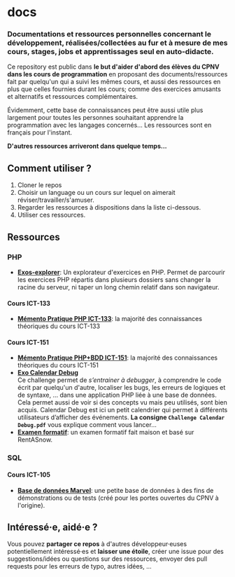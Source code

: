 # docs
###  Documentations et ressources personnelles concernant le développement, réalisées/collectées au fur et à mesure de mes cours, stages, jobs et apprentissages seul en auto-didacte.

Ce repository est public dans **le but d'aider d'abord des élèves du CPNV dans les cours de programmation** en proposant des documents/ressources fait par quelqu'un qui a suivi les mêmes cours, et aussi des ressources en plus que celles fournies durant les cours; comme des exercices amusants et alternatifs et ressources complémentaires.

Évidemment, cette base de connaissances peut être aussi utile plus largement pour toutes les personnes souhaitant apprendre la programmation avec les langages concernés... Les ressources sont en français pour l'instant.

**D'autres ressources arriveront dans quelque temps...**

## Comment utiliser ?
1. Cloner le repos
1. Choisir un language ou un cours sur lequel on aimerait réviser/travailler/s'amuser.
1. Regarder les ressources à dispositions dans la liste ci-dessous.
1. Utiliser ces ressources.

## Ressources
### PHP
- **[Exos-explorer](php/exos-explorer/)**: Un explorateur d'exercices en PHP. Permet de parcourir les exercices PHP répartis dans plusieurs dossiers sans changer la racine du serveur, ni taper un long chemin relatif dans son navigateur.
#### Cours **ICT-133**
- **[Mémento Pratique PHP ICT-133](php/Memento_Pratique_PHP_ICT-133.md)**: la majorité des connaissances théoriques du cours ICT-133
#### Cours **ICT-151**
- **[Mémento Pratique PHP+BDD ICT-151](php/Memento_Pratique_PHP_BDD_ICT-151.md)**: la majorité des connaissances théoriques du cours ICT-151
- **[Exo Calendar Debug](/php/challenges/calendar_debug_ict151_revisions)**  
Ce challenge permet de *s’entrainer à debugger*, à comprendre le code écrit par quelqu'un d'autre, localiser les bugs, les erreurs de logiques et de syntaxe, … dans une application PHP liée à une base de données. Cela permet aussi de voir si des concepts vu mais peu utilisés, sont bien acquis. Calendar Debug est ici un petit calendrier qui permet à différents utilisateurs d’afficher des événements.
**La consigne `Challenge Calendar Debug.pdf`** vous explique comment vous lancer...
- **[Examen formatif](php/examen_formatif_ict_151)**: un examen formatif fait maison et basé sur RentASnow.

### SQL
#### Cours ICT-105
- **[Base de données Marvel](sql/Marvel-films-db.sql)**: une petite base de données à des fins de démonstrations ou de tests (créé pour les portes ouvertes du CPNV à l'origine).

## Intéressé·e, aidé·e ?
Vous pouvez **partager ce repos** à d'autres développeur·euses potentiellement intéressé·es et **laisser une étoile**, créer une issue pour des suggestions/idées ou questions sur des ressources, envoyer des pull requests pour les erreurs de typo, autres idées, ...